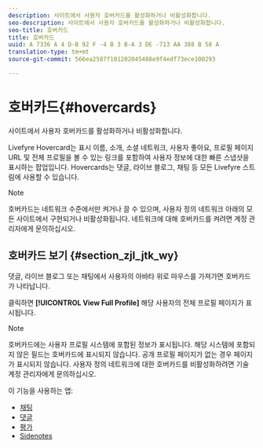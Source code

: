 ```yaml
---
description: 사이트에서 사용자 호버카드를 활성화하거나 비활성화합니다.
seo-description: 사이트에서 사용자 호버카드를 활성화하거나 비활성화합니다.
seo-title: 호버카드
title: 호버카드
uuid: A 7336 A 4 D-B 92 F -4 B 3 B-A 3 DE -713 AA 388 B 58 A
translation-type: tm+mt
source-git-commit: 566ea2587f101202045488e9f4edf73ece100293

---
```



# 호버카드{#hovercards}

사이트에서 사용자 호버카드를 활성화하거나 비활성화합니다.

Livefyre Hovercard는 표시 이름, 소개, 소셜 네트워크, 사용자 좋아요, 프로필 페이지 URL 및 전체 프로필을 볼 수 있는 링크를 포함하여 사용자 정보에 대한 빠른 스냅샷을 표시하는 팝업입니다. Hovercards는 댓글, 라이브 블로그, 채팅 등 모든 Livefyre 스트림에 사용할 수 있습니다.

>[!NOTE]
>
>호버카드는 네트워크 수준에서만 켜거나 끌 수 있으며, 사용자 정의 네트워크 아래의 모든 사이트에서 구현되거나 비활성화됩니다. 네트워크에 대해 호버카드를 켜려면 계정 관리자에게 문의하십시오.

## 호버카드 보기 {#section_zjl_jtk_wy}

댓글, 라이브 블로그 또는 채팅에서 사용자의 아바타 위로 마우스를 가져가면 호버카드가 나타납니다.

클릭하면 **[!UICONTROL View Full Profile]** 해당 사용자의 전체 프로필 페이지가 표시됩니다.

>[!NOTE]
>
>호버카드에는 사용자 프로필 시스템에 포함된 정보가 표시됩니다. 해당 시스템에 포함되지 않은 필드는 호버카드에 표시되지 않습니다. 공개 프로필 페이지가 없는 경우 페이지가 표시되지 않습니다. 사용자 정의 네트워크에 대한 호버카드를 비활성화하려면 기술 계정 관리자에게 문의하십시오.



이 기능을 사용하는 앱:

* [채팅](/help/using/c-about-apps/c-chat-app/c-chat-app.md#c_chat_app)
* [댓글](/help/using/c-about-apps/c-comments/c-comments.md)
* [평가](/help/using/c-about-apps/c-reviews-app/c-reviews-app.md#c_reviews_app)
* [Sidenotes](/help/using/c-about-apps/c-sidenotes-app/c-sidenotes-app.md#c_sidenotes_app)

